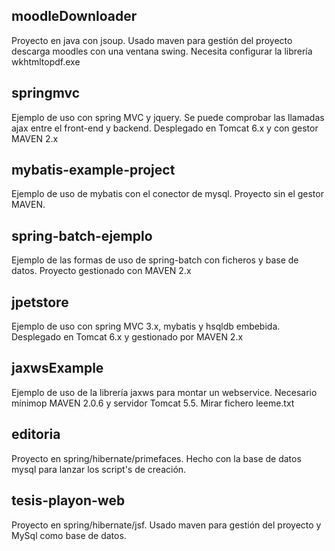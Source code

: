 ## moodleDownloader ##
Proyecto en java con jsoup. Usado maven para gestión del proyecto descarga moodles con una ventana swing. Necesita configurar  la librería wkhtmltopdf.exe

## springmvc ##
Ejemplo de uso con spring MVC y jquery. Se puede comprobar las llamadas ajax entre el front-end y backend. Desplegado en Tomcat 6.x y con gestor MAVEN 2.x

## mybatis-example-project ##
Ejemplo de uso de mybatis con el conector de mysql. Proyecto sin el gestor MAVEN.

## spring-batch-ejemplo ##
Ejemplo de las formas de uso de spring-batch con ficheros y base de datos. Proyecto gestionado con MAVEN 2.x

## jpetstore ##
Ejemplo de uso con spring MVC 3.x, mybatis y hsqldb embebida. Desplegado en Tomcat 6.x y gestionado por MAVEN 2.x

## jaxwsExample ##
Ejemplo de uso de la librería jaxws para montar un webservice. Necesario mínimop MAVEN 2.0.6 y servidor Tomcat 5.5. Mirar fichero leeme.txt

## editoria ##
Proyecto en spring/hibernate/primefaces. Hecho con la base de datos mysql para lanzar los script's de creación.

## tesis-playon-web ##
Proyecto en spring/hibernate/jsf. Usado maven para gestión del proyecto y MySql como base de datos.
